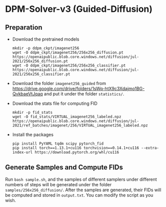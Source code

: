 # DPM-Solver-v3 (Guided-Diffusion)

## Preparation

- Download the pretrained models

  ```shell
  mkdir -p ddpm_ckpt/imagenet256
  wget -O ddpm_ckpt/imagenet256/256x256_diffusion.pt https://openaipublic.blob.core.windows.net/diffusion/jul-2021/256x256_diffusion.pt
  wget -O ddpm_ckpt/imagenet256/256x256_classifier.pt https://openaipublic.blob.core.windows.net/diffusion/jul-2021/256x256_classifier.pt
  ```

- Download the folder `imagenet256_guided` from https://drive.google.com/drive/folders/1sWq-htX9c3Xdajmo1BG-QvkbaeVtJqaq and put it under the folder `statistics/`.

- Download the stats file for computing FID

  ```shell
  mkdir -p fid_stats
  wget -O fid_stats/VIRTUAL_imagenet256_labeled.npz https://openaipublic.blob.core.windows.net/diffusion/jul-2021/ref_batches/imagenet/256/VIRTUAL_imagenet256_labeled.npz
  ```

- Install the packages

  ```shell
  pip install PyYAML tqdm scipy pytorch_fid
  pip install torch==1.13.1+cu116 torchvision==0.14.1+cu116 --extra-index-url https://download.pytorch.org/whl/cu116
  ```

## Generate Samples and Compute FIDs

Run `bash sample.sh`, and the samples of different samplers under different numbers of steps will be generated under the folder `samples/256x256_diffusion/`. After the samples are generated, their FIDs will be computed and stored in `output.txt`. You can modify the script as you wish.
